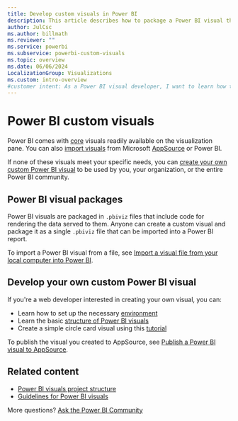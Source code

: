 ```yaml
---
title: Develop custom visuals in Power BI
description: This article describes how to package a Power BI visual that you created as a .pbiviz file that you can share.
author: JulCsc
ms.author: billmath
ms.reviewer: ""
ms.service: powerbi
ms.subservice: powerbi-custom-visuals
ms.topic: overview
ms.date: 06/06/2024
LocalizationGroup: Visualizations
ms.custom: intro-overview
#customer intent: As a Power BI visual developer, I want to learn how to package a Power BI visual that I created as a .pbiviz file so that I can share it with others.
---
```


# Power BI custom visuals

Power BI comes with [core](power-bi-custom-visuals.md#core-power-bi-visuals) visuals readily available on the visualization pane. You can also [import visuals](power-bi-custom-visuals.md#appsource-power-bi-visuals) from Microsoft [AppSource](https://appsource.microsoft.com/marketplace/apps?page=1&product=power-bi-visuals) or Power BI.

If none of these visuals meet your specific needs, you can [create your own custom Power BI visual](#develop-your-own-custom-power-bi-visual) to be used by you, your organization, or the entire Power BI community.

## Power BI visual packages

Power BI visuals are packaged in `.pbiviz` files that include code for rendering the data served to them. Anyone can create a custom visual and package it as a single `.pbiviz` file that can be imported into a Power BI report.

To import a Power BI visual from a file, see [Import a visual file from your local computer into Power BI](import-visual.md#import-a-visual-file-from-your-local-computer-into-power-bi).

## Develop your own custom Power BI visual

If you're a web developer interested in creating your own visual, you can:

* Learn how to set up the necessary [environment](./environment-setup.md)
* Learn the basic [structure of Power BI visuals](visual-project-structure.md)
* Create a simple circle card visual using this [tutorial](develop-circle-card.md)

To publish the visual you created to AppSource, see [Publish a Power BI visual to AppSource](office-store.md).

## Related content

* [Power BI visuals project structure](visual-project-structure.md)
* [Guidelines for Power BI visuals](guidelines-powerbi-visuals.md)

More questions? [Ask the Power BI Community](https://community.powerbi.com/t5/Custom-Visuals-Development/bd-p/CustomVisualsDevelopmentDiscussion)
